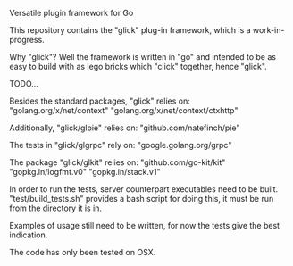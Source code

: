 Versatile plugin framework for Go

This repository contains the "glick" plug-in framework, which is a work-in-progress.

Why "glick"? Well the framework is written in "go" and intended to be as easy to build with as lego bricks which "click" together, hence "glick".

TODO...

Besides the standard packages, "glick" relies on:
	"golang.org/x/net/context"
	"golang.org/x/net/context/ctxhttp"

Additionally, "glick/glpie" relies on:
	"github.com/natefinch/pie"

The tests in "glick/glgrpc" rely on:
	"google.golang.org/grpc"

The package "glick/glkit" relies on:
	"github.com/go-kit/kit"
	"gopkg.in/logfmt.v0"
	"gopkg.in/stack.v1"

In order to run the tests, server counterpart executables need to be built. "test/build_tests.sh" provides a bash script for doing this, it must be run from the directory it is in.

Examples of usage still need to be written, for now the tests give the best indication.

The code has only been tested on OSX.
